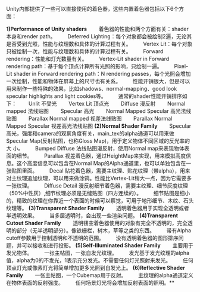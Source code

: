 Unity内部提供了一些可以直接使用的着色器，这些内置着色器包括以下6个方面：



**1)Performance of Unity shaders**
　　着色器的性能和两个方面有关：shader本身和render path。
　　Deferred Lighting：每个对象都会被绘制2遍，无论其是否受到光照，性能与纹理数和具体的计算过程有关。
　　Vertex Lit：每个对象只被绘制一次，性能与纹理数和具体的计算过程有关。
　　Forward rendering：性能和灯光数量有关。
　　Vertex-Lit shader in Forward rendering path：基于每个顶点计算所有光照的影响，只绘制一遍。
　　Pixel-Lit shader in Forward rendering path：N rendering passes，每个光照会增加一次绘制，性能和物体在屏幕上的尺寸也有关系。
　　性能开销很大，但是可以用来制作一些特殊的效果，比如shadows、normal-mapping、good look specular highlights and light cookies等。
　　通常的shader性能开销排序如下：
　　Unlit 不受光
　　Vertex Lit 顶点光
　　Diffuse 漫反射
　　Normal mapped 法线贴图
　　Specular 高光
　　Normal Mapped Specular 高光法线贴图
　　Parallax Normal mapped 视差法线贴图
　　Parallax Normal Mapped Specular 视差高光法线贴图
**(2)Normal Shader Family**
　　Specular 高光，强度和camera的观察角度有关，main_tex的alpha通道可以用来做Specular Map(反射贴图，也称Gloss Map)，用于定义物体不同区域的反光率的大 
小。
　　Bumped Diffuse 法线贴图漫反射，使用Normal map来表现物体表面的细节。
　　Parallax 视差着色器，通过HeightMap来实现，用来模拟高度信息。这个高度信息可以包含在Normal Map的Alpha通道里，也可以单独包含在一张贴图里面。
　　Decal 贴花着色器，需要主纹理、贴花纹理（带alpha），用来对主纹理追加纹理，可以用来做涂鸦。性能比Vertex-Lit稍大一点，因为它需要多一张纹理。
　　Diffuse Detail 漫反射细节着色器，需要主纹理、细节灰度纹理（50%中性灰）,细节纹理必须是无缝贴图（四方连续的）。
　　细节贴图是细小的，精致的纹理在你靠近一个表面的时候可以察觉，可用于地形细节、木纹、石头纹理等。
**(3)Transparent Shader Family**
　　透明着色器用于实现全透明或者半透明效果。
　　当多层透明时，会出现一些渲染问题。
**(4)Transparent Cutout Shader Family**
　　透明镂空着色器使用的对象有完全不透明的，完全透明的部分（无半透明部分）。像铁栅栏，树木，草等之类的东西。
　　带有Alpha cutoff参数用于控制透明和不透明的范围。
　　没有透明着色器的图形排序问题，并可以接收和进行投影。
**(5)Self-Illuminated Shader Family**
　　主要用于发光物体。
　　一张主帖图，一张自发光纹理。
　　发光基于发光纹理的alpha值，alpha为0的不发光，1表示充分发光。不需要任何灯光照射来发光。
　　任何顶点灯光或像素灯光将简单增加更多光照到自发光上。
**(6)Reflective Shader Family**
　　一张主帖图，一个Cubemap用于反射。
　　主纹理的alpha通道定义在物体表面的反射强度。
　　任何场景灯光将会增加反射表面的照明。**